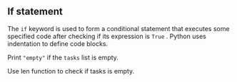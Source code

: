 ## If statement

The `if` keyword is used to form a conditional statement that executes some specified code after checking if its expression is `True` . Python uses indentation to define code blocks.  
  
Print `"empty"` if the `tasks` list is empty.  

<div class='hint'>Use len function to check if tasks is empty.</div>
